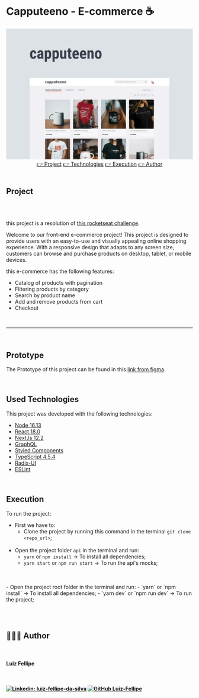 # Capputeeno - E-commerce :coffee:

<img src="./imgs/capa.webp" width="auto" />

<br>
<div align="center">
 <a href="#project">👉 Project</a>
 <a href="#technologies">👉 Technologies</a>
 <a href="#execution">👉 Execution</a>
 <a href="#author">👉 Author</a>
</div>
<br>
<h2 id="project">Project</h2>
<br>
<br>

this project is a resolution of [this rocketseat challenge](https://github.com/Rocketseat/frontend-challenge).

Welcome to our front-end e-commerce project! This project is designed to provide users with an easy-to-use and visually appealing online shopping experience. With a responsive design that adapts to any screen size, customers can browse and purchase products on desktop, tablet, or mobile devices.

this e-commerce has the following features: 

<ul>
<li>Catalog of products with pagination</li>
<li>Filtering products by category</li>
<li>Search by product name</li>
<li>Add and remove products from cart</li>
<li>Checkout</li>
</ul>

<br>
<hr>
<br>

<h2>Prototype</h2>

The Prototype of this project can be found in this [link from figma](https://www.figma.com/file/rET9F2CeUEJdiVN7JRu993/E-commerce---capputeeno?node-id=680%3A6449&t=YPqCmUf0KiCxadUP-1).

<br>


<h2 id="technologies">Used Technologies</h2>


This project was developed with the following technologies:

- <a target="_blank" href="https://nodejs.org/en/">Node 16.13</a>
- <a target="_blank" href="https://reactjs.org/">React 18.0</a>
- <a target="_blank" href="https://nextjs.org/">NextJs 12.2</a>
- <a target="_blank" href="https://graphql.org/">GraphQL</a>
- <a target="_blank" href="https://styled-components.com/">Styled Components</a>
- <a target="_blank" href="https://www.typescriptlang.org/">TypeScript 4.5.4</a>
- <a target="_blank" href="https://www.radix-ui.com/">Radix-UI</a>
- <a target="_blank" href="https://eslint.org/">ESLint</a>

<br>

<h2 id="execution">Execution</h2>

To run the project:



- First we have to:
  - Clone the project by running this command in the terminal `git clone <repo_url>`;
      <br>
      <br>
- Open the project folder `api` in the terminal and run:
  - `yarn` or `npm install` -> To install all dependencies;
  - `yarn start` or `npm run start` -> To run the api's mocks;
<br>
<br>
- Open the project root folder in the terminal and run:
  - `yarn` or `npm install` -> To install all dependencies;
  - `yarn dev` or `npm run dev` -> To run the project;

<br><br>


<h2 id="author">👨🏻‍💻 Author</h2>

<br>

<h4>Luiz Fellipe<h4> 

<br>

[![Linkedin: luiz-fellipe-da-silva](https://img.shields.io/badge/LinkedIn-0077B5?style=for-the-badge&logo=linkedin&logoColor=white)](https://www.linkedin.com/in/luiz-fellipe-da-silva-a5936b19a/)
[![GitHub Luiz-Fellipe](https://img.shields.io/badge/GitHub-100000?style=for-the-badge&logo=github&logoColor=white)](https://github.com/Luiz-Fellipe)



